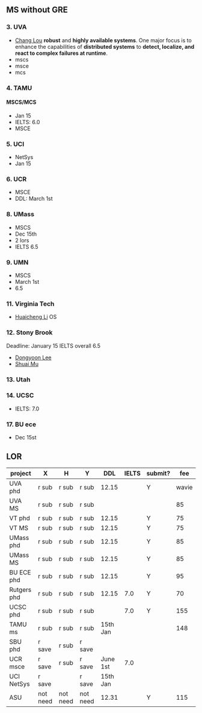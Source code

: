 ## MS without GRE
### 3. UVA
- [Chang Lou](https://changlousys.github.io/about/) **robust** and **highly available systems**. One major focus is to enhance the capabilities of **distributed systems** to **detect, localize, and react to complex failures at runtime**.
- mscs
- msce
- mcs
### 4. TAMU 
#### MSCS/MCS
- Jan 15
- IELTS: 6.0
- MSCE
### 5. UCI
- NetSys
- Jan 15
### 6. UCR
- MSCE
- DDL: March 1st
### 8. UMass
- MSCS
- Dec 15th
- 2 lors
- IELTS 6.5
### 9. UMN
- MSCS
- March 1st
- 6.5
### 11. Virginia Tech
- [Huaicheng Li](https://huaicheng.github.io/) OS
### 12. Stony Brook
Deadline: January 15
IELTS overall 6.5
- [Dongyoon Lee](https://www3.cs.stonybrook.edu/~dongyoon/students.html)
- [Shuai Mu](mpaxos.com)
### 13. Utah
### 14. UCSC
- IELTS: 7.0
### 17. BU ece
- Dec 15st

## LOR
| project | X | H | Y | DDL | IELTS | submit? | fee |
| ---- | ---- | ---- | ---- | ---- | ---- | ---- | ---- |
| UVA phd | r sub | r sub | r sub | 12.15 |  | Y | wavie |
| UVA MS | r sub | r sub | r sub |  |  |  | 85 |
| VT phd | r sub | r sub | r sub | 12.15 |  | Y | 75 |
| VT MS | r sub | r sub | r sub | 12.15 |  | Y | 75 |
| UMass phd | r sub | r sub | r sub | 12.15 |  | Y | 85 |
| UMass MS | r sub | r sub | r sub | 12.15 |  | Y | 85 |
| BU ECE phd | r sub | r sub | r sub | 12.15 |  | Y | 95 |
| Rutgers phd | r sub | r sub | r sub | 12.15 | 7.0 | Y | 70 |
| UCSC phd | r sub | r sub | r sub |  | 7.0 | Y | 155 |
| TAMU ms | r sub | r sub | r sub | 15th Jan |  |  | 148 |
| SBU phd | r save | r sub | r save |  |  |  |  |
| UCR msce | r save | r sub | r save | June 1st | 7.0 |  |  |
| UCI NetSys | r save |  | r save | 15th Jan |  |  |  |
| ASU | not need | not need | not need | 12.31 |  | Y | 115 |

